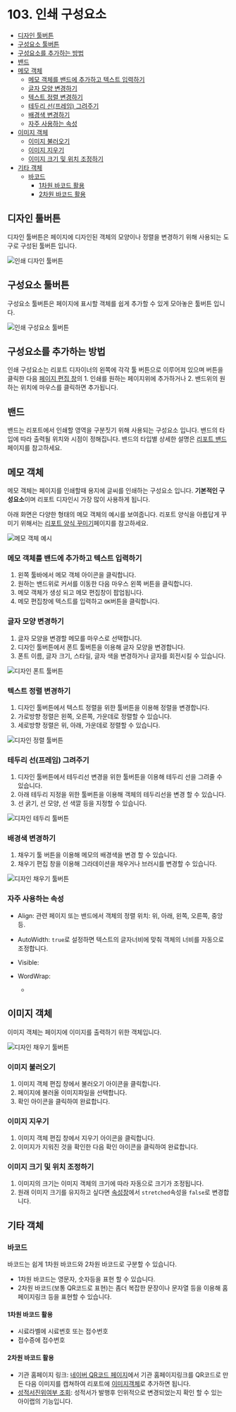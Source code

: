 # 103. 인쇄 구성요소

* [디자인 툴버튼](103..md#디자인-툴버튼)
* [구성요소 툴버튼](103..md#구성요소-툴버튼)
* [구성요소를 추가하는 방법](103..md#구성요소를-추가하는-방법)
* [밴드](103..md#밴드)
* [메모 객체](103..md#메모-객체)
  * [메모 객체를 밴드에 추가하고 텍스트 입력하기](103..md#메모-객체를-밴드에-추가하고-텍스트-입력하기)
  * [글자 모양 변경하기](103..md#글자-모양-변경하기)
  * [텍스트 정렬 변경하기](103..md#텍스트-정렬-변경하기)
  * [테두리 선\(프레임\) 그려주기](103..md#테두리-선프레임-그려주기)
  * [배경색 변경하기](103..md#배경색-변경하기)
  * [자주 사용하는 속성](103..md#자주-사용하는-속성)
* [이미지 객체](103..md#이미지-객체)
  * [이미지 불러오기](103..md#이미지-불러오기)
  * [이미지 지우기](103..md#이미지-지우기)
  * [이미지 크기 및 위치 조정하기](103..md#이미지-크기-및-위치-조정하기)
* [기타 객체](103..md#기타-객체)
  * [바코드](103..md#바코드)
    * [1차원 바코드 활용](103..md#1차원-바코드-활용)
    * [2차원 바코드 활용](103..md#2차원-바코드-활용)

## 디자인 툴버튼

디자인 툴버튼은 페이지에 디자인된 객체의 모양이나 정렬을 변경하기 위해 사용되는 도구로 구성된 툴버튼 입니다.

![인쇄 디자인 툴버튼](../../.gitbook/assets/_%20%2812%29.png)

## 구성요소 툴버튼

구성요소 툴버튼은 페이지에 표시할 객체를 쉽게 추가할 수 있게 모아놓은 툴버튼 입니다.

![인쇄 구성요소 툴버튼](../../.gitbook/assets/_%20%2853%29.png)

## 구성요소를 추가하는 방법

인쇄 구성요소는 리포트 디자이너의 왼쪽에 각각 툴 버튼으로 이루어져 있으며 버튼을 클릭한 다음 [페이지 편집 창](101..md#페이지-편집-창)의 1. 인쇄를 원하는 페이지위에 추가하거나 2. 밴드위의 원하는 위치에 마우스를 클릭하면 추가됩니다.

## 밴드

밴드는 리포트에서 인쇄할 영역을 구분짓기 위해 사용되는 구성요소 입니다. 밴드의 타입에 따라 출력될 위치와 시점이 정해집니다. 밴드의 타입별 상세한 설명은 [리포트 밴드](104..md)페이지를 참고하세요.

## 메모 객체

메모 객체는 페이지를 인쇄할때 용지에 글씨를 인쇄하는 구성요소 입니다. **기본적인 구성요소**이며 리포트 디자인시 가장 많이 사용하게 됩니다.

아래 화면은 다양한 형태의 메모 객체의 예시를 보여줍니다. 리포트 양식을 아름답게 꾸미기 위해서는 [리포트 양식 꾸미기](105..md)페이지를 참고하세요.

![메모 객체 예시](../../.gitbook/assets/_%20%2822%29.png)

### 메모 객체를 밴드에 추가하고 텍스트 입력하기

1. 왼쪽 툴바에서 메모 객체 아이콘을 클릭합니다.
2. 원하는 밴드위로 커서를 이동한 다음 마우스 왼쪽 버튼을 클릭합니다.
3. 메모 객체가 생성 되고 메모 편집창이 팝업됩니다.
4. 메모 편집창에 텍스트를 입력하고 `OK`버튼을 클릭합니다.

### 글자 모양 변경하기

1. 글자 모양을 변경할 메모를 마우스로 선택합니다.
2. 디자인 툴버튼에서 폰트 툴버튼을 이용해 글자 모양을 변경합니다.
3. 폰트 이름, 글자 크기, 스타일, 글자 색을 변경하거나 글자를 회전시킬 수 있습니다.

![디자인 폰트 툴버튼](../../.gitbook/assets/_%20%2815%29.png)

### 텍스트 정렬 변경하기

1. 디자인 툴버튼에서 텍스트 정렬을 위한 툴버튼을 이용해 정렬을 변경합니다.
2. 가로방향 정렬은 왼쪽, 오른쪽, 가운데로 정렬할 수 있습니다.
3. 세로방향 정렬은 위, 아래, 가운데로 정렬할 수 있습니다.

![디자인 정렬 툴버튼](../../.gitbook/assets/_%20%2844%29.png)

### 테두리 선\(프레임\) 그려주기

1. 디자인 툴버튼에서 테두리선 변경을 위한 툴버튼을 이용해 테두리 선을 그려줄 수 있습니다.
2. 아래 테두리 지정을 위한 툴버튼을 이용해 객체의 테두리선을 변경 할 수 있습니다.
3. 선 굵기, 선 모양, 선 색깔 등을 지정할 수 있습니다.

![디자인 테두리 툴버튼](../../.gitbook/assets/_%20%2813%29.png)

### 배경색 변경하기

1. 채우기 툴 버튼을 이용해 메모의 배경색을 변경 할 수 있습니다.
2. 채우기 편집 창을 이용해 그라데이션을 채우거나 브러시를 변경할 수 있습니다.

![디자인 채우기 툴버튼](../../.gitbook/assets/_%20%284%29.png)

### 자주 사용하는 속성

* Align: 관련 페이지 또는 밴드에서 객체의 정렬 위치: 위, 아래, 왼쪽, 오른쪽, 중앙등.
* AutoWidth: `true`로 설정하면 텍스트의 글자너비에 맞춰 객체의 너비를 자동으로 조정합니다.
* Visible:
* WordWrap:

  -

## 이미지 객체

이미지 객체는 페이지에 이미지를 출력하기 위한 객체입니다.

![디자인 채우기 툴버튼](../../.gitbook/assets/_%20%2850%29.png)

### 이미지 불러오기

1. 이미지 객체 편집 창에서 불러오기 아이콘을 클릭합니다.
2. 페이지에 불러올 이미지파일을 선택합니다.
3. 확인 아이콘을 클릭하여 완료합니다.

### 이미지 지우기

1. 이미지 객체 편집 창에서 지우기 아이콘을 클릭합니다.
2. 이미지가 지워진 것을 확인한 다음 확인 아이콘을 클릭하여 완료합니다.

### 이미지 크기 및 위치 조정하기

1. 이미지의 크기는 이미지 객체의 크기에 따라 자동으로 크기가 조정됩니다.
2. 원래 이미지 크기를 유지하고 싶다면 [속성창](101..md#속성창)에서 `stretched`속성을 `false`로 변경합니다.

## 기타 객체

### 바코드

바코드는 쉽게 1차원 바코드와 2차원 바코드로 구분할 수 있습니다.

* 1차원 바코드는 영문자, 숫자등을 표현 할 수 있습니다.
* 2차원 바코드\(보통 QR코드로 표현\)는 좀더 복잡한 문장이나 문자열 등을 이용해 홈페이지링크 등을 표현할 수 있습니다.

#### 1차원 바코드 활용

* 시료라벨에 시료번호 또는 접수번호
* 접수증에 접수번호

#### 2차원 바코드 활용

* 기관 홈페이지 링크: [네이버 QR코드 페이지](http://qr.naver.com/)에서 기관 홈페이지링크를 QR코드로 만든 다음 이미지를 캡쳐하여 리포트에 [이미지객체](103..md#이미지-객체)로 추가하면 됩니다.
* [성적서진위여부 조회](https://github.com/wooritech/ilab-user-manual/tree/ccd67ba3c673210c7b8ed25f93692c7b2dd1afa3/리포트양식만들기/300성적서양식만들기/399A성적서진위여부조회/README.md): 성적서가 발행후 인위적으로 변경되었는지 확인 할 수 있는 아이랩의 기능입니다.

